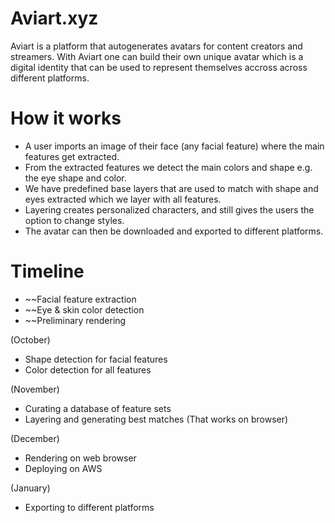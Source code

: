 # Aviart.xyz

Aviart is a platform that autogenerates avatars for content creators and streamers. With Aviart one can build their own unique avatar which is a digital identity that can be used to represent themselves accross across different platforms. 

# How it works

- A user imports an image of their face (any facial feature) where the main features get extracted. 
- From the extracted features we detect the main colors and shape e.g. the eye shape and color.
- We have predefined base layers that are used to match with shape and eyes extracted which we layer with all features.
- Layering creates personalized characters, and still gives the users the option to change styles.
- The avatar can then be downloaded and exported to different platforms.



# Timeline

- ~~Facial feature extraction
- ~~Eye & skin color detection
- ~~Preliminary rendering

(October)
- Shape detection for facial features 
- Color detection for all features


(November)
- Curating a database of feature sets
- Layering and generating best matches (That works on browser)


(December)
- Rendering on web browser
- Deploying on AWS


(January)
- Exporting to different platforms
